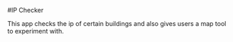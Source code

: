#IP Checker

This app checks the ip of certain buildings and also gives users a map tool to experiment with.
